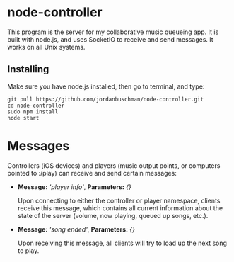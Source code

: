 # node-controller

This program is the server for my collaborative music queueing app. It is built with node.js, and uses SocketIO to receive and send messages. It works on all Unix systems.

## Installing
Make sure you have node.js installed, then go to terminal, and type:
```
git pull https://github.com/jordanbuschman/node-controller.git
cd node-controller
sudo npm install
node start
```
# Messages
Controllers (iOS devices) and players (music output points, or computers pointed to <ip-address>:<port>/play) can receive and send certain messages:
* __Message:__ _'player info'_, __Parameters:__ _{}_

    Upon connecting to either the controller or player namespace, clients receive this message, which contains all current information about the state of the server (volume, now playing, queued up songs, etc.).
* __Message:__ _'song ended'_, __Parameters:__ _{}_

    Upon receiving this message, all clients will try to load up the next song to play.

